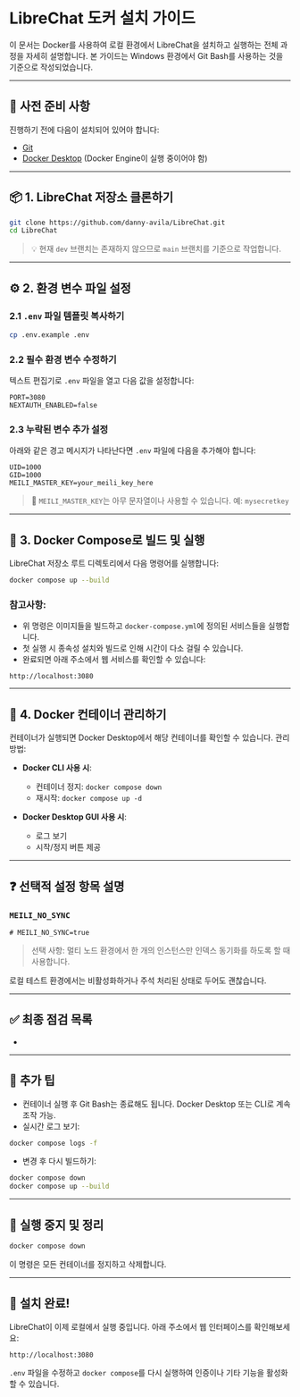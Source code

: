 # LibreChat 도커 설치 가이드

이 문서는 Docker를 사용하여 로컬 환경에서 LibreChat을 설치하고 실행하는 전체 과정을 자세히 설명합니다. 본 가이드는 Windows 환경에서 Git Bash를 사용하는 것을 기준으로 작성되었습니다.

---

## 🧰 사전 준비 사항

진행하기 전에 다음이 설치되어 있어야 합니다:

* [Git](https://git-scm.com/downloads)
* [Docker Desktop](https://www.docker.com/products/docker-desktop/) (Docker Engine이 실행 중이어야 함)

---

## 📦 1. LibreChat 저장소 클론하기

```bash
git clone https://github.com/danny-avila/LibreChat.git
cd LibreChat
```

> 💡 현재 `dev` 브랜치는 존재하지 않으므로 `main` 브랜치를 기준으로 작업합니다.

---

## ⚙️ 2. 환경 변수 파일 설정

### 2.1 `.env` 파일 템플릿 복사하기

```bash
cp .env.example .env
```

### 2.2 필수 환경 변수 수정하기

텍스트 편집기로 `.env` 파일을 열고 다음 값을 설정합니다:

```env
PORT=3080
NEXTAUTH_ENABLED=false
```

### 2.3 누락된 변수 추가 설정

아래와 같은 경고 메시지가 나타난다면 `.env` 파일에 다음을 추가해야 합니다:

```env
UID=1000
GID=1000
MEILI_MASTER_KEY=your_meili_key_here
```

> 📌 `MEILI_MASTER_KEY`는 아무 문자열이나 사용할 수 있습니다. 예: `mysecretkey`

---

## 🐳 3. Docker Compose로 빌드 및 실행

LibreChat 저장소 루트 디렉토리에서 다음 명령어를 실행합니다:

```bash
docker compose up --build
```

### 참고사항:

* 위 명령은 이미지들을 빌드하고 `docker-compose.yml`에 정의된 서비스들을 실행합니다.
* 첫 실행 시 종속성 설치와 빌드로 인해 시간이 다소 걸릴 수 있습니다.
* 완료되면 아래 주소에서 웹 서비스를 확인할 수 있습니다:

```
http://localhost:3080
```

---

## 📂 4. Docker 컨테이너 관리하기

컨테이너가 실행되면 Docker Desktop에서 해당 컨테이너를 확인할 수 있습니다. 관리 방법:

* **Docker CLI 사용 시**:
  * 컨테이너 정지: `docker compose down`
  * 재시작: `docker compose up -d`

* **Docker Desktop GUI 사용 시**:
  * 로그 보기
  * 시작/정지 버튼 제공

---

## ❓ 선택적 설정 항목 설명

### `MEILI_NO_SYNC`

```env
# MEILI_NO_SYNC=true
```

> 선택 사항: 멀티 노드 환경에서 한 개의 인스턴스만 인덱스 동기화를 하도록 할 때 사용합니다.

로컬 테스트 환경에서는 비활성화하거나 주석 처리된 상태로 두어도 괜찮습니다.

---

## ✅ 최종 점검 목록

*

---

## 📌 추가 팁

* 컨테이너 실행 후 Git Bash는 종료해도 됩니다. Docker Desktop 또는 CLI로 계속 조작 가능.
* 실시간 로그 보기:

```bash
docker compose logs -f
```

* 변경 후 다시 빌드하기:

```bash
docker compose down
docker compose up --build
```

---

## 🧹 실행 중지 및 정리

```bash
docker compose down
```

이 명령은 모든 컨테이너를 정지하고 삭제합니다.

---

## 🙌 설치 완료!

LibreChat이 이제 로컬에서 실행 중입니다. 아래 주소에서 웹 인터페이스를 확인해보세요:

```
http://localhost:3080
```

`.env` 파일을 수정하고 `docker compose`를 다시 실행하여 인증이나 기타 기능을 활성화할 수 있습니다.
